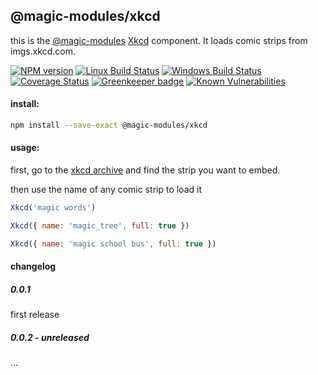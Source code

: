 ## @magic-modules/xkcd

this is the [@magic-modules](https://github.com/magic-modules)
[Xkcd](https://xckd.com) component. It loads comic strips from imgs.xkcd.com.

[![NPM version][npm-image]][npm-url]
[![Linux Build Status][travis-image]][travis-url]
[![Windows Build Status][appveyor-image]][appveyor-url]
[![Coverage Status][coveralls-image]][coveralls-url]
[![Greenkeeper badge][greenkeeper-image]][greenkeeper-url]
[![Known Vulnerabilities][snyk-image]][snyk-url]

#### install:
```bash
npm install --save-exact @magic-modules/xkcd
```

#### usage:
first, go to the
[xkcd archive](https://xkcd.com/archive/)
and find the strip you want to embed.

then use the name of any comic strip to load it

```javascript
Xkcd('magic words')
```

```javascript
Xkcd({ name: 'magic_tree', full: true })
```

```javascript
Xkcd({ name: 'magic school bus', full: true })
```

#### changelog

##### 0.0.1
first release

##### 0.0.2 - unreleased
...

[npm-image]: https://img.shields.io/npm/v/@magic-modules/xkcd.svg
[npm-url]: https://www.npmjs.com/package/@magic-modules/xkcd
[travis-image]: https://img.shields.io/travis/com/magic-modules/xkcd/master
[travis-url]: https://travis-ci.com/magic-modules/xkcd
[appveyor-image]: https://img.shields.io/appveyor/ci/magicmodules/xkcd/master.svg
[appveyor-url]: https://ci.appveyor.com/project/magicmodules/xkcd/branch/master
[coveralls-image]: https://coveralls.io/repos/github/magic-modules/xkcd/badge.svg
[coveralls-url]: https://coveralls.io/github/magic-modules/xkcd
[greenkeeper-image]: https://badges.greenkeeper.io/magic-modules/xkcd.svg
[greenkeeper-url]: https://badges.greenkeeper.io/magic-modules/xkcd.svg
[snyk-image]: https://snyk.io/test/github/magic-modules/xkcd/badge.svg
[snyk-url]: https://snyk.io/test/github/magic-modules/xkcd
